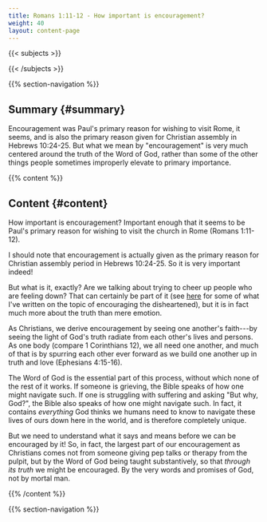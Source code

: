 ```yaml
---
title: Romans 1:11-12 - How important is encouragement?
weight: 40
layout: content-page
---
```


{{< subjects >}}

{{< /subjects >}}

{{% section-navigation %}}

<!-- ## Video {#video}

{{% video
src=""

playlist=""

video=""

audio=""

slides="https://bibledocs.org/slides/"
%}} -->

## Summary {#summary}

Encouragement was Paul's primary reason for wishing to visit Rome, it seems, and is also the primary reason given for Christian assembly in Hebrews 10:24-25. But what we mean by "encouragement" is very much centered around the truth of the Word of God, rather than some of the other things people sometimes improperly elevate to primary importance.

<!-- ## Timestamps {#timestamps} -->

{{% content %}}

## Content {#content}

<!-- --- -->

How important is encouragement? Important enough that it seems to be Paul's primary reason for wishing to visit the church in Rome (Romans 1:11-12).

I should note that encouragement is actually given as the primary reason for Christian assembly period in Hebrews 10:24-25. So it is very important indeed!

But what is it, exactly? Are we talking about trying to cheer up people who are feeling down? That can certainly be part of it (see [here](/verse-by-verse-studies/1-thessalonians/1-thessalonians-5/1-thessalonians-5-13b-14-how-ought-we-relate-to-different-groups-of-people/#encourage-the-disheartened) for some of what I've written on the topic of encouraging the disheartened), but it is in fact much more about the truth than mere emotion.

As Christians, we derive encouragement by seeing one another's faith---by seeing the light of God's truth radiate from each other's lives and persons. As one body (compare 1 Corinthians 12), we all need one another, and much of that is by spurring each other ever forward as we build one another up in truth and love (Ephesians 4:15-16).

The Word of God is the essential part of this process, without which none of the rest of it works. If someone is grieving, the Bible speaks of how one might navigate such. If one is struggling with suffering and asking "But why, God?", the Bible also speaks of how one might navigate such. In fact, it contains *everything* God thinks we humans need to know to navigate these lives of ours down here in the world, and is therefore completely unique.

But we need to understand what it says and means before we can be encouraged by it! So, in fact, the largest part of our encouragement as Christians comes not from someone giving pep talks or therapy from the pulpit, but by the Word of God being taught substantively, so that *through its truth* we might be encouraged. By the very words and promises of God, not by mortal man.

{{% /content %}}


<!-- {{% transcript %}}

## Video/audio transcript {#video-audio-transcript}



{{% /transcript %}} -->

{{% section-navigation %}}
